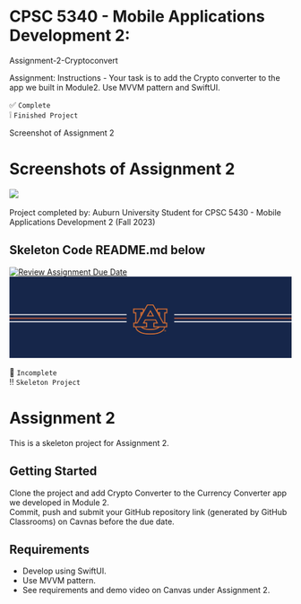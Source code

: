 # CPSC 5340 - Mobile Applications Development 2: 
Assignment-2-Cryptoconvert

Assignment: Instructions -
Your task is to add the Crypto converter to the app we built in Module2. Use MVVM pattern and SwiftUI.

:white_check_mark: `Complete` <br/>
:grey_exclamation: `Finished Project`

Screenshot of Assignment 2


# Screenshots of Assignment 2 

<img src="[link to image](https://github.com/CPSC-5340/cryptoconvert-assignment2-thompln83/blob/cc778e40592e2fc1992804801d010bacb0dd004f/Docs/CryptoConvertApp%20Home%20Screen%20.png)">


Project completed by: Auburn University Student for CPSC 5430 - Mobile Applications Development 2 (Fall 2023)

Skeleton Code README.md below
-------------------------------------------------------------------------------------------------------------

[![Review Assignment Due Date](https://classroom.github.com/assets/deadline-readme-button-24ddc0f5d75046c5622901739e7c5dd533143b0c8e959d652212380cedb1ea36.svg)](https://classroom.github.com/a/2rHdeAAY)
![alt text](https://github.com/CPSC-5340/Assignment2/blob/main/Docs/banner_au.png?raw=true)


:stop_sign: `Incomplete` <br/>
:bangbang: `Skeleton Project`

# Assignment 2

This is a skeleton project for Assignment 2.

## Getting Started

Clone the project and add Crypto Converter to the Currency Converter app we developed in Module 2. <br/>
Commit, push and submit your GitHub repository link (generated by GitHub Classrooms) on Cavnas before the due date.

## Requirements

- Develop using SwiftUI.
- Use MVVM pattern.
- See requirements and demo video on Canvas under Assignment 2.
